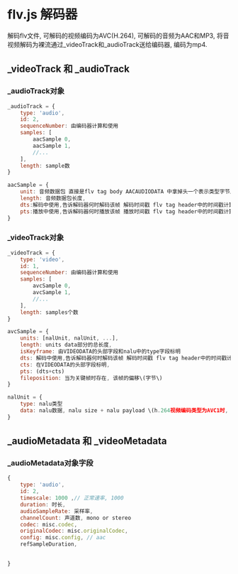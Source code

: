 # flv.js 解码器

解码flv文件, 可解码的视频编码为AVC(H.264), 可解码的音频为AAC和MP3, 将音视频解码为裸流通过_videoTrack和_audioTrack送给编码器, 编码为mp4.

## _videoTrack 和 _audioTrack

### _audioTrack对象
```js
_audioTrack = {
    type: 'audio',
    id: 2,
    sequenceNumber: 由编码器计算和使用
    samples: [
        aacSample 0,
        aacSample 1,
        //...
    ],
    length: sample数
}

aacSample = {
    unit: 音频数据包 直接是flv tag body AACAUDIODATA 中拿掉头一个表示类型字节后的数据块,
    length: 音频数据包长度,
    dts:解码中使用,告诉解码器何时解码该帧 解码时间戳 flv tag header中的时间戳计算而来,
    pts:播放中使用,告诉解码器何时播放该帧 播放时间戳 flv tag header中的时间戳计算而来,
}
```

### _videoTrack对象
```js
_videoTrack = {
    type: 'video',
    id: 1,
    sequenceNumber: 由编码器计算和使用
    samples: [
        avcSample 0,
        avcSample 1,
        //...
    ],
    length: samples个数
}

avcSample = {
    units: [nalUnit, nalUnit, ...],
    length: units data部分的总长度,
    isKeyframe: 由VIDEODATA的头部字段和nalu中的type字段标明
    dts: 解码中使用,告诉解码器何时解码该帧 解码时间戳 flv tag header中的时间戳计算而来,
    cts: 在VIDEODATA的头部字段标明,
    pts: (dts+cts)
    fileposition: 当为关键帧时存在, 该帧的偏移\(字节\)
}

nalUnit = {
    type: nalu类型
    data: nalu数据, nalu size + nalu payload \(h.264视频编码类型为AVC1时, nalu没有startcode, 用naluSzie代替\)
}
```

## _audioMetadata 和 _videoMetadata

### _audioMetadata对象字段
```js
{
    type: 'audio',
    id: 2,
    timescale: 1000 ,// 正常速率, 1000
    duration: 时长,
    audioSampleRate: 采样率,
    channelCount: 声道数, mono or stereo
    codec: misc.codec,
    originalCodec: misc.originalCodec,
    config: misc.config, // aac
    refSampleDuration,
    

}

```